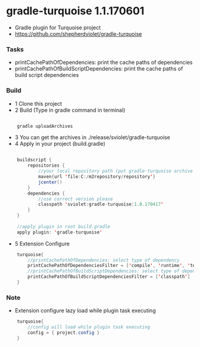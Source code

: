 # gradle-turquoise 1.1.170601
* Gradle plugin for Turquoise project
* https://github.com/shepherdviolet/gradle-turquoise

### Tasks
* printCachePathOfDependencies: print the cache paths of dependencies
* printCachePathOfBuildScriptDependencies: print the cache paths of build script dependencies

### Build
* 1 Clone this project
* 2 Build (Type in gradle command in terminal)
```java

    gradle uploadArchives

```
* 3 You can get the archives in ./release/sviolet/gradle-turquoise
* 4 Apply in your project (build.gradle)
```java

    buildscript {
        repositories {
            //your local repository path (put gradle-turquoise archive in it)
            maven{url 'file:C:/m2repository/repository'}
            jcenter()
        }
        dependencies {
            //use correct version please
            classpath 'sviolet:gradle-turquoise:1.0.170417'
        }
    }
    
    //apply plugin in root build.gradle
    apply plugin: 'gradle-turquoise'

```
* 5 Extension Configure
```java
    turquoise{
        //printCachePathOfDependencies: select type of dependency
        printCachePathOfDependenciesFilter = ['compile', 'runtime', 'testCompile', 'testRuntime']
        //printCachePathOfBuildScriptDependencies: select type of dependency
        printCachePathOfBuildScriptDependenciesFilter = ['classpath']
    }
```

### Note
* Extension configure lazy load while plugin task executing
```java
    turquoise{
        //config will load while plugin task executing
        config = { project.config }
    }
```